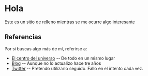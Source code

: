 Hola
====

Este es un sitio de relleno mientras se me ocurre algo interesante

Referencias
-----------

Por si buscas algo más de mí, referirse a:

* [El centro del universo](http://fabianarias.com/) -- De todo en un mismo lugar
* [Blog](http://www.dewback.cl/) -- Aunque no lo actualizo hace tre años
* [Twitter](http://twitter.com/dewback) -- Pretendo utilizarlo seguido. Fallo en el intento cada vez.
